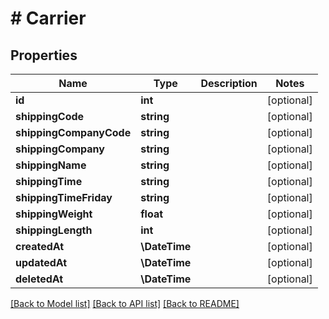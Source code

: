 # # Carrier

## Properties

Name | Type | Description | Notes
------------ | ------------- | ------------- | -------------
**id** | **int** |  | [optional]
**shippingCode** | **string** |  | [optional]
**shippingCompanyCode** | **string** |  | [optional]
**shippingCompany** | **string** |  | [optional]
**shippingName** | **string** |  | [optional]
**shippingTime** | **string** |  | [optional]
**shippingTimeFriday** | **string** |  | [optional]
**shippingWeight** | **float** |  | [optional]
**shippingLength** | **int** |  | [optional]
**createdAt** | **\DateTime** |  | [optional]
**updatedAt** | **\DateTime** |  | [optional]
**deletedAt** | **\DateTime** |  | [optional]

[[Back to Model list]](../../README.md#models) [[Back to API list]](../../README.md#endpoints) [[Back to README]](../../README.md)
